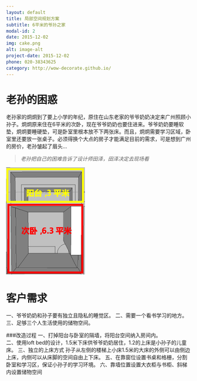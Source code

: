 ```yaml
---
layout: default
title: 局部空间规划方案
subtitle: 6平米的爷孙之家
modal-id: 2
date: 2015-12-02
img: cake.png
alt: image-alt
project-date: 2015-12-02
phone: 020-38343625
category: http://wow-decorate.github.io/
---
```


# 老孙的困惑
老孙家的炯炯到了要上小学的年纪，原住在山东老家的爷爷奶奶决定来广州照顾小孙子。炯炯原来住在6平米的次卧，现在爷爷奶奶也要住进来。爷爷奶奶要睡软垫，炯炯要睡硬垫，可是卧室里根本放不下两张床。而且，炯炯需要学习区域，卧室里还要放一张桌子。必须得换个大点的房子才能满足目前的需求，可是想到广州的房价，老孙皱起了眉头...
> *老孙把自己的困难告诉了设计师田泽，田泽决定去现场看*

![1](/img/portfolio/1.png)

# 客户需求
一、爷爷奶奶和孙子要有独立且隐私的睡觉区。
二、需要一个看书学习的地方。
三、足够三个人生活使用的储物空间。

###改造过程
一、打掉阳台与卧室的隔墙，将阳台空间纳入房间内。  
二、使用loft bed的设计，1.5米下床供爷爷奶奶居住，1.2的上床是小孙子的儿童床。
三、独立的上床方式
孙子从左侧的楼梯上小床1.5米的大床的外侧可以由侧边上床，内侧可以从床脚的空间自由上下床。 
五、在靠窗位设置书桌和格栅，分割卧室和学习区，保证小孙子的学习环境。
六、靠墙位置设置大衣柜与书柜、斜梯内设置储物空间
 

